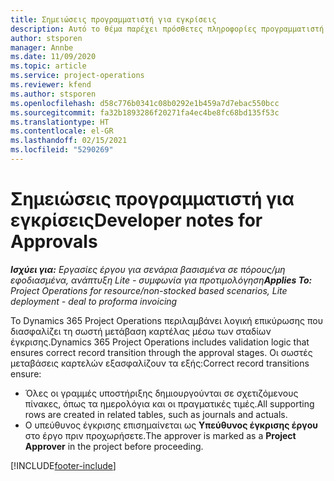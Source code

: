 ```yaml
---
title: Σημειώσεις προγραμματιστή για εγκρίσεις
description: Αυτό το θέμα παρέχει πρόσθετες πληροφορίες προγραμματιστή σχετικά με την εργασία με εγκρίσεις.
author: stsporen
manager: Annbe
ms.date: 11/09/2020
ms.topic: article
ms.service: project-operations
ms.reviewer: kfend
ms.author: stsporen
ms.openlocfilehash: d58c776b0341c08b0292e1b459a7d7ebac550bcc
ms.sourcegitcommit: fa32b1893286f20271fa4ec4be8fc68bd135f53c
ms.translationtype: HT
ms.contentlocale: el-GR
ms.lasthandoff: 02/15/2021
ms.locfileid: "5290269"
---
```

# <a name="developer-notes-for-approvals"></a><span data-ttu-id="767a4-103">Σημειώσεις προγραμματιστή για εγκρίσεις</span><span class="sxs-lookup"><span data-stu-id="767a4-103">Developer notes for Approvals</span></span>

<span data-ttu-id="767a4-104">_**Ισχύει για:** Εργασίες έργου για σενάρια βασισμένα σε πόρους/μη εφοδιασμένα, ανάπτυξη Lite - συμφωνία για προτιμολόγηση_</span><span class="sxs-lookup"><span data-stu-id="767a4-104">_**Applies To:** Project Operations for resource/non-stocked based scenarios, Lite deployment - deal to proforma invoicing_</span></span>

<span data-ttu-id="767a4-105">Το Dynamics 365 Project Operations περιλαμβάνει λογική επικύρωσης που διασφαλίζει τη σωστή μετάβαση καρτέλας μέσω των σταδίων έγκρισης.</span><span class="sxs-lookup"><span data-stu-id="767a4-105">Dynamics 365 Project Operations includes validation logic that ensures correct record transition through the approval stages.</span></span> <span data-ttu-id="767a4-106">Οι σωστές μεταβάσεις καρτελών εξασφαλίζουν τα εξής:</span><span class="sxs-lookup"><span data-stu-id="767a4-106">Correct record transitions ensure:</span></span> 

  - <span data-ttu-id="767a4-107">Όλες οι γραμμές υποστήριξης δημιουργούνται σε σχετιζόμενους πίνακες, όπως τα ημερολόγια και οι πραγματικές τιμές.</span><span class="sxs-lookup"><span data-stu-id="767a4-107">All supporting rows are created in related tables, such as journals and actuals.</span></span>
  - <span data-ttu-id="767a4-108">Ο υπεύθυνος έγκρισης επισημαίνεται ως **Υπεύθυνος έγκρισης έργου** στο έργο πριν προχωρήσετε.</span><span class="sxs-lookup"><span data-stu-id="767a4-108">The approver is marked as a **Project Approver** in the project before proceeding.</span></span>


[!INCLUDE[footer-include](../includes/footer-banner.md)]